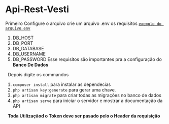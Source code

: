 # Api-Rest-Vesti
Primeiro Configure o arquivo crie um arquivo .env os requisitos [`exemplo do arquivo env`](https://github.com/Elanio-Bros/Api-Rest-Vesti/blob/main/.env.example)
1. DB_HOST
2. DB_PORT
3. DB_DATABASE
4. DB_USERNAME
5. DB_PASSWORD
Esse requisitos são importantes pra a configuração do **Banco De Dados**

&nbsp;
Depois digite os commandos
1. `composer install` para instalar as dependecias
2. `php artisan key:generate` para gerar uma chave.
3. `php artisan migrate` para criar todas as migrações no banco de dados
4. `php artisan serve` para iniciar o servidor e mostrar a documentação da API

&nbsp;
**Toda Utilizaçãod o Token deve ser pasado pelo o Header da requisição**
